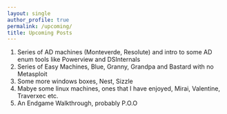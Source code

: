 ```yaml
---
layout: single
author_profile: true
permalink: /upcoming/
title: Upcoming Posts
---
```


1. Series of AD machines (Monteverde, Resolute) and intro to some AD enum tools like Powerview and DSInternals
2. Series of Easy Machines, Blue, Granny, Grandpa and Bastard with no Metasploit
3. Some more windows boxes, Nest, Sizzle
4. Mabye some linux machines, ones that I have enjoyed, Mirai, Valentine, Traverxec etc.
5. An Endgame Walkthrough, probably P.O.O
